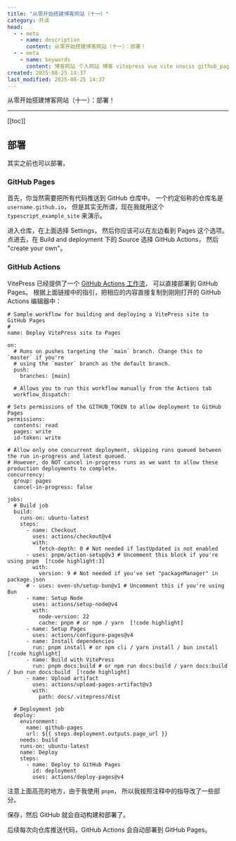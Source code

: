 ```yaml
---
title: "从零开始搭建博客网站（十一）"
category: 共读
head:
  - - meta
    - name: description
      content: 从零开始搭建博客网站（十一）：部署！
  - - meta
    - name: keywords
      content: 博客网站 个人网站 博客 vitepress vue vite unocss github_pages typescript
created: 2025-08-25 14:37
last_modified: 2025-08-25 14:37
---
```


从零开始搭建博客网站（十一）：部署！

---

[[toc]]

## 部署

其实之前也可以部署。

### GitHub Pages

首先，你当然需要把所有代码推送到 GitHub 仓库中。
一个约定俗称的仓库名是 `username.github.io`，
但是其实无所谓，现在我就用这个 `typescript_example_site` 来演示。

进入仓库，在上面选择 Settings，
然后你应该可以在左边看到 Pages 这个选项。
点进去，在 Build and deployment 下的 Source 选择 GitHub Actions，
然后 "create your own"。

### GitHub Actions

VitePress 已经提供了一个 [GitHub Actions 工作流](https://vitepress.dev/guide/deploy#github-pages)，
可以直接部署到 GitHub Pages。
根据上面链接中的指引，把相应的内容直接复制到刚刚打开的 GitHub Actions 编辑器中：

```yml:line-numbers
# Sample workflow for building and deploying a VitePress site to GitHub Pages
#
name: Deploy VitePress site to Pages

on:
  # Runs on pushes targeting the `main` branch. Change this to `master` if you're
  # using the `master` branch as the default branch.
  push:
    branches: [main]

  # Allows you to run this workflow manually from the Actions tab
  workflow_dispatch:

# Sets permissions of the GITHUB_TOKEN to allow deployment to GitHub Pages
permissions:
  contents: read
  pages: write
  id-token: write

# Allow only one concurrent deployment, skipping runs queued between the run in-progress and latest queued.
# However, do NOT cancel in-progress runs as we want to allow these production deployments to complete.
concurrency:
  group: pages
  cancel-in-progress: false

jobs:
  # Build job
  build:
    runs-on: ubuntu-latest
    steps:
      - name: Checkout
        uses: actions/checkout@v4
        with:
          fetch-depth: 0 # Not needed if lastUpdated is not enabled
      - uses: pnpm/action-setup@v3 # Uncomment this block if you're using pnpm  [!code highlight:3]
        with:
          version: 9 # Not needed if you've set "packageManager" in package.json
      # - uses: oven-sh/setup-bun@v1 # Uncomment this if you're using Bun
      - name: Setup Node
        uses: actions/setup-node@v4
        with:
          node-version: 22
          cache: pnpm # or npm / yarn  [!code highlight]
      - name: Setup Pages
        uses: actions/configure-pages@v4
      - name: Install dependencies
        run: pnpm install # or npm cli / yarn install / bun install  [!code highlight]
      - name: Build with VitePress
        run: pnpm docs:build # or npm run docs:build / yarn docs:build / bun run docs:build  [!code highlight]
      - name: Upload artifact
        uses: actions/upload-pages-artifact@v3
        with:
          path: docs/.vitepress/dist

  # Deployment job
  deploy:
    environment:
      name: github-pages
      url: ${{ steps.deployment.outputs.page_url }}
    needs: build
    runs-on: ubuntu-latest
    name: Deploy
    steps:
      - name: Deploy to GitHub Pages
        id: deployment
        uses: actions/deploy-pages@v4
```

注意上面高亮的地方，由于我使用 `pnpm`，
所以我按照注释中的指导改了一些部分。

保存，然后 GitHub 就会自动构建和部署了。

后续每次向仓库推送代码，GitHub Actions 会自动部署到 GitHub Pages。
